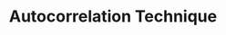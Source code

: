 ---
types: "word"

title: "Autocorrelation Technique"

categories: ['']

tags: ['Autocorrelation', 'Technique']

arabic: 'تقنية الارتباط التلقائي'

arexps: []

enwords: ['Autocorrelation Technique']

enexps: []

arlexicons: 'ت'

enlexicons: 'A'

authors: ['Ruqayya Roshdy']

translators: ['']

citations: 'تطبيقات الذكاء الاصطناعي في خدمة اللغة العربية'

sources: 'مركز الملك عبدالله بن عبدالعزيز الدولي لخدمة اللغة العربية'

word: "true"

slug: ""
---